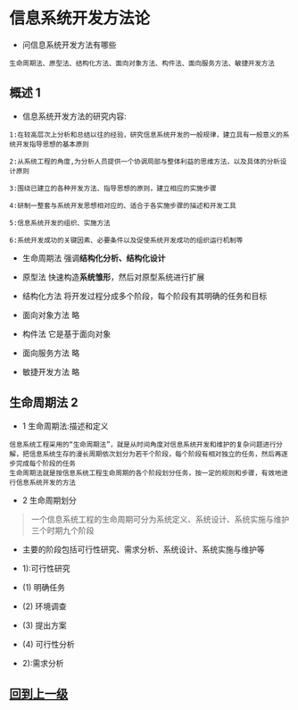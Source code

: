 
# 信息系统开发方法论

+ 问信息系统开发方法有哪些

```
生命周期法、原型法、结构化方法、面向对象方法、构件法、面向服务方法、敏捷开发方法
```


## 概述 1

+ 信息系统开发方法的研究内容:

```
1:在较高层次上分析和总结以往的经验，研究信息系统开发的一般规律，建立具有一般意义的系统开发指导思想的基本原则

2:从系统工程的角度,为分析人员提供一个协调局部与整体利益的思维方法，以及具体的分析设计原则

3:围绕已建立的各种开发方法、指导思想的原则，建立相应的实施步骤

4:研制一整套与系统开发思想相对应的、适合于各实施步骤的描述和开发工具

5:信息系统开发的组织、实施方法

6:系统开发成功的关键因素、必要条件以及促使系统开发成功的组织运行机制等
```

+ 生命周期法 强调**结构化分析、结构化设计**

+ 原型法 快速构造**系统雏形**，然后对原型系统进行扩展

+ 结构化方法 将开发过程分成多个阶段，每个阶段有其明确的任务和目标

+ 面向对象方法 略

+ 构件法 它是基于面向对象

+ 面向服务方法 略

+ 敏捷开发方法 略



## 生命周期法 2

+ 1 生命周期法:描述和定义


```
信息系统工程采用的“生命周期法”，就是从时间角度对信息系统开发和维护的复杂问题进行分解，把信息系统生存的漫长周期依次划分为若干个阶段，每个阶段有相对独立的任务，然后再逐步完成每个阶段的任务
生命周期法就是按信息系统工程生命周期的各个阶段划分任务，按一定的规则和步骤，有效地进行信息系统开发的方法
```


+ 2 生命周期划分

> 一个信息系统工程的生命周期可分为系统定义、系统设计、系统实施与维护 三个时期九个阶段

+ 主要的阶段包括可行性研究、需求分析、系统设计、系统实施与维护等

+ 1):可行性研究


* (1) 明确任务

* (2) 环境调查

* (3) 提出方案

* (4) 可行性分析


+ 2):需求分析


















## [回到上一级](./index.md)